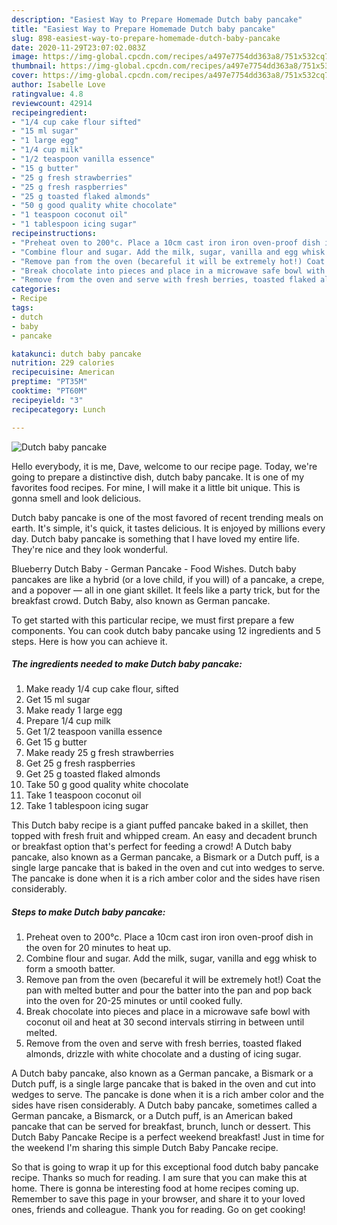 ```yaml
---
description: "Easiest Way to Prepare Homemade Dutch baby pancake"
title: "Easiest Way to Prepare Homemade Dutch baby pancake"
slug: 898-easiest-way-to-prepare-homemade-dutch-baby-pancake
date: 2020-11-29T23:07:02.083Z
image: https://img-global.cpcdn.com/recipes/a497e7754dd363a8/751x532cq70/dutch-baby-pancake-recipe-main-photo.jpg
thumbnail: https://img-global.cpcdn.com/recipes/a497e7754dd363a8/751x532cq70/dutch-baby-pancake-recipe-main-photo.jpg
cover: https://img-global.cpcdn.com/recipes/a497e7754dd363a8/751x532cq70/dutch-baby-pancake-recipe-main-photo.jpg
author: Isabelle Love
ratingvalue: 4.8
reviewcount: 42914
recipeingredient:
- "1/4 cup cake flour sifted"
- "15 ml sugar"
- "1 large egg"
- "1/4 cup milk"
- "1/2 teaspoon vanilla essence"
- "15 g butter"
- "25 g fresh strawberries"
- "25 g fresh raspberries"
- "25 g toasted flaked almonds"
- "50 g good quality white chocolate"
- "1 teaspoon coconut oil"
- "1 tablespoon icing sugar"
recipeinstructions:
- "Preheat oven to 200°c. Place a 10cm cast iron iron oven-proof dish in the oven for 20 minutes to heat up."
- "Combine flour and sugar. Add the milk, sugar, vanilla and egg whisk to form a smooth batter."
- "Remove pan from the oven (becareful it will be extremely hot!) Coat the pan with melted butter and pour the batter into the pan and pop back into the oven for 20-25 minutes or until cooked fully."
- "Break chocolate into pieces and place in a microwave safe bowl with coconut oil and heat at 30 second intervals stirring in between until melted."
- "Remove from the oven and serve with fresh berries, toasted flaked almonds, drizzle with white chocolate and a dusting of icing sugar."
categories:
- Recipe
tags:
- dutch
- baby
- pancake

katakunci: dutch baby pancake 
nutrition: 229 calories
recipecuisine: American
preptime: "PT35M"
cooktime: "PT60M"
recipeyield: "3"
recipecategory: Lunch

---
```



![Dutch baby pancake](https://img-global.cpcdn.com/recipes/a497e7754dd363a8/751x532cq70/dutch-baby-pancake-recipe-main-photo.jpg)

Hello everybody, it is me, Dave, welcome to our recipe page. Today, we're going to prepare a distinctive dish, dutch baby pancake. It is one of my favorites food recipes. For mine, I will make it a little bit unique. This is gonna smell and look delicious.

Dutch baby pancake is one of the most favored of recent trending meals on earth. It's simple, it's quick, it tastes delicious. It is enjoyed by millions every day. Dutch baby pancake is something that I have loved my entire life. They're nice and they look wonderful.

Blueberry Dutch Baby - German Pancake - Food Wishes. Dutch baby pancakes are like a hybrid (or a love child, if you will) of a pancake, a crepe, and a popover — all in one giant skillet. It feels like a party trick, but for the breakfast crowd. Dutch Baby, also known as German pancake.


To get started with this particular recipe, we must first prepare a few components. You can cook dutch baby pancake using 12 ingredients and 5 steps. Here is how you can achieve it.

<!--inarticleads1-->

##### The ingredients needed to make Dutch baby pancake:

1. Make ready 1/4 cup cake flour, sifted
1. Get 15 ml sugar
1. Make ready 1 large egg
1. Prepare 1/4 cup milk
1. Get 1/2 teaspoon vanilla essence
1. Get 15 g butter
1. Make ready 25 g fresh strawberries
1. Get 25 g fresh raspberries
1. Get 25 g toasted flaked almonds
1. Take 50 g good quality white chocolate
1. Take 1 teaspoon coconut oil
1. Take 1 tablespoon icing sugar


This Dutch baby recipe is a giant puffed pancake baked in a skillet, then topped with fresh fruit and whipped cream. An easy and decadent brunch or breakfast option that&#39;s perfect for feeding a crowd! A Dutch baby pancake, also known as a German pancake, a Bismark or a Dutch puff, is a single large pancake that is baked in the oven and cut into wedges to serve. The pancake is done when it is a rich amber color and the sides have risen considerably. 

<!--inarticleads2-->

##### Steps to make Dutch baby pancake:

1. Preheat oven to 200°c. Place a 10cm cast iron iron oven-proof dish in the oven for 20 minutes to heat up.
1. Combine flour and sugar. Add the milk, sugar, vanilla and egg whisk to form a smooth batter.
1. Remove pan from the oven (becareful it will be extremely hot!) Coat the pan with melted butter and pour the batter into the pan and pop back into the oven for 20-25 minutes or until cooked fully.
1. Break chocolate into pieces and place in a microwave safe bowl with coconut oil and heat at 30 second intervals stirring in between until melted.
1. Remove from the oven and serve with fresh berries, toasted flaked almonds, drizzle with white chocolate and a dusting of icing sugar.


A Dutch baby pancake, also known as a German pancake, a Bismark or a Dutch puff, is a single large pancake that is baked in the oven and cut into wedges to serve. The pancake is done when it is a rich amber color and the sides have risen considerably. A Dutch baby pancake, sometimes called a German pancake, a Bismarck, or a Dutch puff, is an American baked pancake that can be served for breakfast, brunch, lunch or dessert. This Dutch Baby Pancake Recipe is a perfect weekend breakfast! Just in time for the weekend I&#39;m sharing this simple Dutch Baby Pancake recipe. 

So that is going to wrap it up for this exceptional food dutch baby pancake recipe. Thanks so much for reading. I am sure that you can make this at home. There is gonna be interesting food at home recipes coming up. Remember to save this page in your browser, and share it to your loved ones, friends and colleague. Thank you for reading. Go on get cooking!
